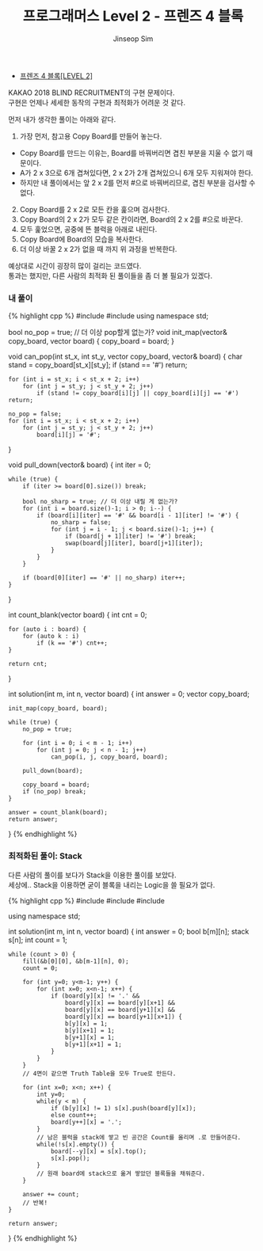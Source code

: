 ﻿---
layout: post
title: "프로그래머스 Level 2 - 프렌즈 4 블록"
categories: Programmers
tags: [cpp]
author:
  - Jinseop Sim
---
- [프렌즈 4 블록[LEVEL 2]](https://school.programmers.co.kr/learn/courses/30/lessons/17679)

KAKAO 2018 BLIND RECRUITMENT의 구현 문제이다.  
구현은 언제나 세세한 동작의 구현과 최적화가 어려운 것 같다.  

먼저 내가 생각한 풀이는 아래와 같다.  
1. 가장 먼저, 참고용 Copy Board를 만들어 놓는다.
  - Copy Board를 만드는 이유는, Board를 바꿔버리면 겹친 부분을 지울 수 없기 때문이다.
  - A가 2 x 3으로 6개 겹쳐있다면, 2 x 2가 2개 겹쳐있으니 6개 모두 지워져야 한다.
  - 하지만 내 풀이에서는 앞 2 x 2를 먼저 #으로 바꿔버리므로, 겹친 부분을 검사할 수 없다.
2. Copy Board를 2 x 2로 모든 칸을 훑으며 검사한다.
3. Copy Board의 2 x 2가 모두 같은 칸이라면, Board의 2 x 2를 #으로 바꾼다.
4. 모두 훑었으면, 공중에 뜬 블럭을 아래로 내린다.
5. Copy Board에 Board의 모습을 복사한다.
6. 더 이상 바꿀 2 x 2가 없을 때 까지 위 과정을 반복한다.

예상대로 시간이 굉장히 많이 걸리는 코드였다.  
통과는 했지만, 다른 사람의 최적화 된 풀이들을 좀 더 볼 필요가 있겠다.  

### 내 풀이
{% highlight cpp %}
#include <string>
#include <vector>
using namespace std;

bool no_pop = true; // 더 이상 pop할게 없는가?
void init_map(vector<string>& copy_board, vector<string> board) {
    copy_board = board;
}

void can_pop(int st_x, int st_y, vector<string> copy_board, vector<string>& board) {
    char stand = copy_board[st_x][st_y];
    if (stand == '#') return;

    for (int i = st_x; i < st_x + 2; i++)
        for (int j = st_y; j < st_y + 2; j++)
            if (stand != copy_board[i][j] || copy_board[i][j] == '#') return;

    no_pop = false;
    for (int i = st_x; i < st_x + 2; i++)
        for (int j = st_y; j < st_y + 2; j++)
            board[i][j] = '#';
}

void pull_down(vector<string>& board) {
    int iter = 0;

    while (true) {
        if (iter >= board[0].size()) break;

        bool no_sharp = true; // 더 이상 내릴 게 없는가?
        for (int i = board.size()-1; i > 0; i--) {
            if (board[i][iter] == '#' && board[i - 1][iter] != '#') {
                no_sharp = false;
                for (int j = i - 1; j < board.size()-1; j++) {
                    if (board[j + 1][iter] != '#') break;
                    swap(board[j][iter], board[j+1][iter]);
                }
            }
        }

        if (board[0][iter] == '#' || no_sharp) iter++;
    }
}

int count_blank(vector<string> board) {
    int cnt = 0;

    for (auto i : board) {
        for (auto k : i) 
            if (k == '#') cnt++;
    }

    return cnt;
}

int solution(int m, int n, vector<string> board) {
    int answer = 0;
    vector<string> copy_board;

    init_map(copy_board, board);

    while (true) {
        no_pop = true;

        for (int i = 0; i < m - 1; i++)
            for (int j = 0; j < n - 1; j++)
                can_pop(i, j, copy_board, board);

        pull_down(board);

        copy_board = board;
        if (no_pop) break;
    }

    answer = count_blank(board);
    return answer;
}
{% endhighlight %}

### 최적화된 풀이: Stack

다른 사람의 풀이를 보다가 Stack을 이용한 풀이를 보았다.  
세상에.. Stack을 이용하면 굳이 블록을 내리는 Logic을 쓸 필요가 없다.  

{% highlight cpp %}
#include <string>
#include <vector>
#include <stack>

using namespace std;

int solution(int m, int n, vector<string> board) {
    int answer = 0;
    bool b[m][n];
    stack<char> s[n];
    int count = 1;

    while (count > 0) {
        fill(&b[0][0], &b[m-1][n], 0);
        count = 0;

        for (int y=0; y<m-1; y++) {
            for (int x=0; x<n-1; x++) {
                if (board[y][x] != '.' &&
                    board[y][x] == board[y][x+1] &&
                    board[y][x] == board[y+1][x] &&
                    board[y][x] == board[y+1][x+1]) {
                    b[y][x] = 1;
                    b[y][x+1] = 1;
                    b[y+1][x] = 1;
                    b[y+1][x+1] = 1;
                }
            }
        }
        // 4면이 같으면 Truth Table을 모두 True로 만든다.

        for (int x=0; x<n; x++) {
            int y=0;
            while(y < m) {
                if (b[y][x] != 1) s[x].push(board[y][x]);
                else count++;
                board[y++][x] = '.';
            }
            // 남은 블럭을 stack에 쌓고 빈 공간은 Count를 올리며 .로 만들어준다.
            while(!s[x].empty()) {
                board[--y][x] = s[x].top();
                s[x].pop();
            }
            // 원래 board에 stack으로 옮겨 쌓았던 블록들을 채워준다.
        }

        answer += count;
        // 반복!
    }

    return answer;
}
{% endhighlight %}